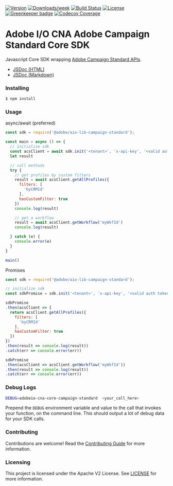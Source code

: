 <!--
Copyright 2019 Adobe. All rights reserved.
This file is licensed to you under the Apache License, Version 2.0 (the "License");
you may not use this file except in compliance with the License. You may obtain a copy
of the License at http://www.apache.org/licenses/LICENSE-2.0

Unless required by applicable law or agreed to in writing, software distributed under
the License is distributed on an "AS IS" BASIS, WITHOUT WARRANTIES OR REPRESENTATIONS
OF ANY KIND, either express or implied. See the License for the specific language
governing permissions and limitations under the License.
-->

[![Version](https://img.shields.io/npm/v/@adobe/adobeio-cna-core-campaign-standard.svg)](https://npmjs.org/package/@adobe/adobeio-cna-core-campaign-standard)
[![Downloads/week](https://img.shields.io/npm/dw/@adobe/adobeio-cna-core-campaign-standard.svg)](https://npmjs.org/package/@adobe/adobeio-cna-core-campaign-standard)
[![Build Status](https://travis-ci.com/adobe/adobeio-cna-core-campaign-standard.svg?branch=master)](https://travis-ci.com/adobe/adobeio-cna-core-campaign-standard)
[![License](https://img.shields.io/badge/License-Apache%202.0-blue.svg)](https://opensource.org/licenses/Apache-2.0) [![Greenkeeper badge](https://badges.greenkeeper.io/adobe/adobeio-cna-core-campaign-standard.svg)](https://greenkeeper.io/)
[![Codecov Coverage](https://img.shields.io/codecov/c/github/adobe/adobeio-cna-core-campaign-standard/master.svg?style=flat-square)](https://codecov.io/gh/adobe/adobeio-cna-core-campaign-standard/)

# Adobe I/O CNA Adobe Campaign Standard Core SDK
Javascript Core SDK wrapping [Adobe Campaign Standard APIs](https://docs.campaign.adobe.com/doc/standard/en/api/ACS_API.html#introduction).

- [JSDoc (HTML)](https://opensource.adobe.com/adobeio-cna-core-campaign-standard/index.html)
- [JSDoc (Markdown)](./docs/SDK.md)


### Installing

```bash
$ npm install
```

### Usage

async/await (preferred)
```javascript
const sdk = require('@adobe/aio-lib-campaign-standard');

const main = async () => {
  // initialize sdk
  const acsClient = await sdk.init('<tenant>', 'x-api-key', '<valid auth token>')
  let result

  // call methods
  try {
    // get profiles by custom filters
    result = await acsClient.getAllProfiles({
      filters: [
        'byCRMId'
      ],
      hasCustomFilter: true
    })
    console.log(result)

    // get a workflow
    result = await acsClient.getWorkflow('myWkfId')
    console.log(result)

  } catch (e) {
    console.error(e)
  }
}

main()
``` 

Promises
```javascript
const sdk = require('@adobe/aio-lib-campaign-standard');

// initialize sdk
const sdkPromise = sdk.init('<tenant>', 'x-api-key', '<valid auth token>')

sdkPromise
.then(acsClient => {
  return acsClient.getAllProfiles({
    filters: [
      'byCRMId'
    ],
    hasCustomFilter: true
  })
})
.then(result => console.log(result))
.catch(err => console.error(err))

sdkPromise
.then(acsClient => acsClient.getWorkflow('myWkfId'))
.then(result => console.log(result))
.catch(err => console.error(err))
``` 

### Debug Logs

```bash
DEBUG=adobeio-cna-core-campaign-standard  <your_call_here>
```

Prepend the `DEBUG` environment variable and value to the call that invokes your function, on the command line. This should output a lot of debug data for your SDK calls.

### Contributing

Contributions are welcome! Read the [Contributing Guide](./.github/CONTRIBUTING.md) for more information.

### Licensing

This project is licensed under the Apache V2 License. See [LICENSE](LICENSE) for more information.

